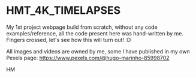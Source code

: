 # HMT_4K_TIMELAPSES

My 1st project webpage build from scratch, without any code examples/reference, all the code present here was hand-written by me.
Fingers crossed, let's see how this will turn out! :D 

All images and videos are owned by me, some I have published in my own Pexels page:
https://www.pexels.com/@hugo-marinho-85998702

HM
